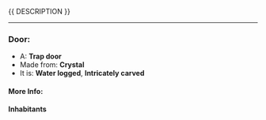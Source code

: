 {{ DESCRIPTION }}

---

### Door:

* A: **Trap door**
* Made from: **Crystal**
* It is: **Water logged**, **Intricately carved**

#### More Info:

#### Inhabitants


